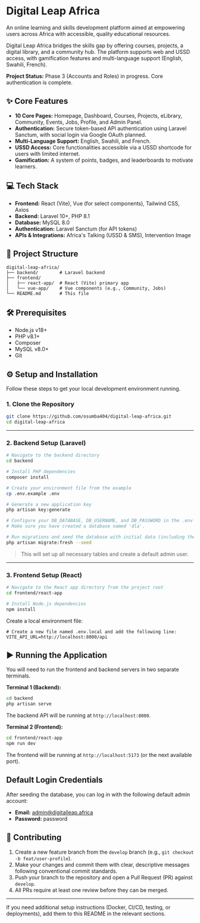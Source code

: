 # Digital Leap Africa

An online learning and skills development platform aimed at empowering users across Africa with accessible, quality educational resources.

Digital Leap Africa bridges the skills gap by offering courses, projects, a digital library, and a community hub. The platform supports web and USSD access, with gamification features and multi-language support (English, Swahili, French).

**Project Status:** Phase 3 (Accounts and Roles) in progress. Core authentication is complete.

## ✨ Core Features

* **10 Core Pages:** Homepage, Dashboard, Courses, Projects, eLibrary, Community, Events, Jobs, Profile, and Admin Panel.
* **Authentication:** Secure token-based API authentication using Laravel Sanctum, with social login via Google OAuth planned.
* **Multi-Language Support:** English, Swahili, and French.
* **USSD Access:** Core functionalities accessible via a USSD shortcode for users with limited internet.
* **Gamification:** A system of points, badges, and leaderboards to motivate learners.

## 💻 Tech Stack

* **Frontend:** React (Vite), Vue (for select components), Tailwind CSS, Axios
* **Backend:** Laravel 10+, PHP 8.1
* **Database:** MySQL 8.0
* **Authentication:** Laravel Sanctum (for API tokens)
* **APIs & Integrations:** Africa's Talking (USSD & SMS), Intervention Image

## 📂 Project Structure

```
digital-leap-africa/
├── backend/        # Laravel backend
├── frontend/
│   ├── react-app/  # React (Vite) primary app
│   └── vue-app/    # Vue components (e.g., Community, Jobs)
└── README.md       # This file
```

## 🛠️ Prerequisites

* Node.js v18+
* PHP v8.1+
* Composer
* MySQL v8.0+
* Git

## ⚙️ Setup and Installation

Follow these steps to get your local development environment running.

### 1. Clone the Repository

```bash
git clone https://github.com/osumba404/digital-leap-africa.git
cd digital-leap-africa
```

---

### 2. Backend Setup (Laravel)

```bash
# Navigate to the backend directory
cd backend

# Install PHP dependencies
composer install

# Create your environment file from the example
cp .env.example .env

# Generate a new application key
php artisan key:generate

# Configure your DB_DATABASE, DB_USERNAME, and DB_PASSWORD in the .env file.
# Make sure you have created a database named 'dla'.

# Run migrations and seed the database with initial data (including the admin user)
php artisan migrate:fresh --seed
```

> This will set up all necessary tables and create a default admin user.

---

### 3. Frontend Setup (React)

```bash
# Navigate to the React app directory from the project root
cd frontend/react-app

# Install Node.js dependencies
npm install
```

Create a local environment file:

```
# Create a new file named .env.local and add the following line:
VITE_API_URL=http://localhost:8000/api
```

## ▶️ Running the Application

You will need to run the frontend and backend servers in two separate terminals.

**Terminal 1 (Backend):**

```bash
cd backend
php artisan serve
```

The backend API will be running at `http://localhost:8000`.

**Terminal 2 (Frontend):**

```bash
cd frontend/react-app
npm run dev
```

The frontend will be running at `http://localhost:5173` (or the next available port).

## Default Login Credentials

After seeding the database, you can log in with the following default admin account:

* **Email:** [admin@digitalleap.africa](mailto:admin@digitalleap.africa)
* **Password:** password

## 🤝 Contributing

1. Create a new feature branch from the `develop` branch (e.g., `git checkout -b feat/user-profile`).
2. Make your changes and commit them with clear, descriptive messages following conventional commit standards.
3. Push your branch to the repository and open a Pull Request (PR) against `develop`.
4. All PRs require at least one review before they can be merged.

---

If you need additional setup instructions (Docker, CI/CD, testing, or deployments), add them to this README in the relevant sections.
